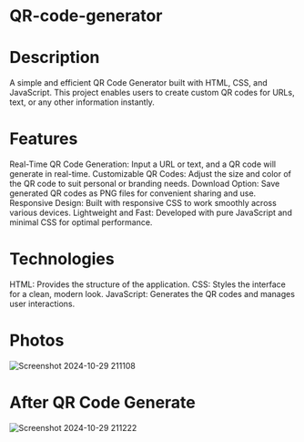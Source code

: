 # QR-code-generator

# Description
A simple and efficient QR Code Generator built with HTML, CSS, and JavaScript. This project enables users to create custom QR codes for URLs, text, or any other information instantly.

# Features
Real-Time QR Code Generation: Input a URL or text, and a QR code will generate in real-time.
Customizable QR Codes: Adjust the size and color of the QR code to suit personal or branding needs.
Download Option: Save generated QR codes as PNG files for convenient sharing and use.
Responsive Design: Built with responsive CSS to work smoothly across various devices.
Lightweight and Fast: Developed with pure JavaScript and minimal CSS for optimal performance.

# Technologies
HTML: Provides the structure of the application.
CSS: Styles the interface for a clean, modern look.
JavaScript: Generates the QR codes and manages user interactions.

# Photos
![Screenshot 2024-10-29 211108](https://github.com/user-attachments/assets/30064fd0-fd48-429c-a8cf-e98f04a5939f)

# After QR Code Generate
![Screenshot 2024-10-29 211222](https://github.com/user-attachments/assets/32449767-30a2-4349-a772-16bb3ffb32f1)
